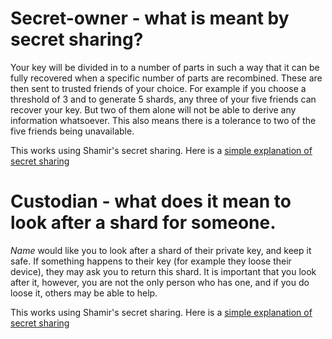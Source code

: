 # Secret-owner - what is meant by secret sharing?

Your key will be divided in to a number of parts in such a way that it can be fully recovered when a specific number of parts are recombined. These are then sent to trusted friends of your choice. For example if you choose a threshold of 3 and to generate 5 shards, any three of your five friends can recover your key.  But two of them alone will not be able to derive any information whatsoever. This also means there is a tolerance to two of the five friends being unavailable.

This works using Shamir's secret sharing.  Here is a [simple explanation of secret sharing](./shamirs-secret-sharing.md)

# Custodian - what does it mean to look after a shard for someone.

*Name* would like you to look after a shard of their private key, and keep it safe. If something happens to their key (for example they loose their device), they may ask you to return this shard. It is important that you look after it, however, you are not the only person who has one, and if you do loose it, others may be able to help.

This works using Shamir's secret sharing.  Here is a [simple explanation of secret sharing](./shamirs-secret-sharing.md)

